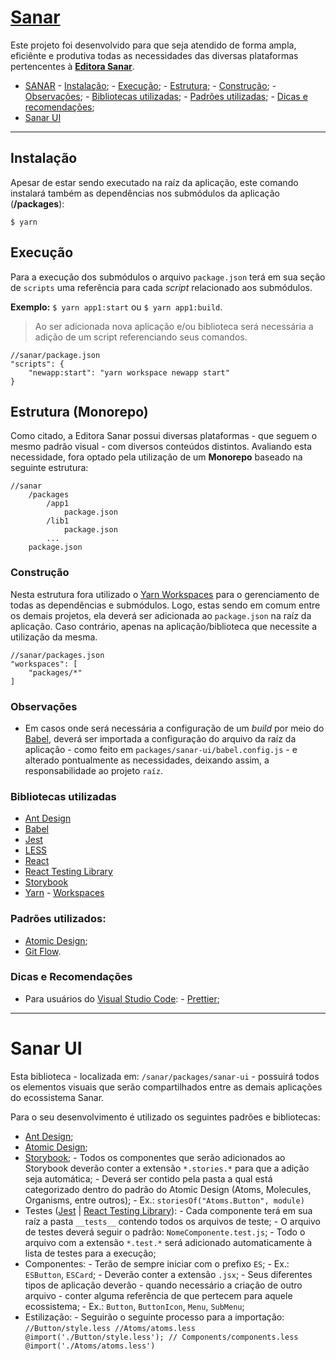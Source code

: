 # [Sanar](https://www.editorasanar.com.br/)

Este projeto foi desenvolvido para que seja atendido de forma ampla, eficiênte e produtiva todas as necessidades das diversas plataformas pertencentes à [**Editora Sanar**](https://www.editorasanar.com.br/).

- [SANAR](#) - [Instalação](#instalacao); - [Execução](#execucao); - [Estrutura](#estrutura); - [Construção](#construcao); - [Observações](#observações); - [Bibliotecas utilizadas](#bibliotecas-utilizadas); - [Padrões utilizadas](#padrões-utilizadas); - [Dicas e recomendações](#dicas-e-recomendações);
- [Sanar UI](#sanar-ui)

---

## Instalação

Apesar de estar sendo executado na raíz da aplicação, este comando instalará também as dependências nos submódulos da aplicação (**/packages**):

`$ yarn`

## Execução

Para a execução dos submódulos o arquivo `package.json` terá em sua seção de `scripts` uma referência para cada _script_ relacionado aos submódulos.

**Exemplo:** `$ yarn app1:start` ou `$ yarn app1:build`.

> Ao ser adicionada nova aplicação e/ou biblioteca será necessária a adição de um script referenciando seus comandos.

```
//sanar/package.json
"scripts": {
	"newapp:start": "yarn workspace newapp start"
}
```

## Estrutura (Monorepo)

Como citado, a Editora Sanar possui diversas plataformas - que seguem o mesmo padrão visual - com diversos conteúdos distintos. Avaliando esta necessidade, fora optado pela utilização de um **Monorepo** baseado na seguinte estrutura:

```
//sanar
	/packages
		/app1
			package.json
		/lib1
			package.json
		...
	package.json
```

### Construção

Nesta estrutura fora utilizado o [Yarn Workspaces](https://yarnpkg.com/lang/en/docs/workspaces/) para o gerenciamento de todas as dependências e submódulos. Logo, estas sendo em comum entre os demais projetos, ela deverá ser adicionada ao `package.json` na raíz da aplicação. Caso contrário, apenas na aplicação/biblioteca que necessite a utilização da mesma.

```
//sanar/packages.json
"workspaces": [
	"packages/*"
]
```

### Observações

- Em casos onde será necessária a configuração de um _build_ por meio do [Babel](https://babeljs.io/), deverá ser importada a configuração do arquivo da raíz da aplicação - como feito em `packages/sanar-ui/babel.config.js` - e alterado pontualmente as necessidades, deixando assim, a responsabilidade ao projeto `raíz`.

### Bibliotecas utilizadas

- [Ant Design](https://ant.design/)
- [Babel](https://babeljs.io/)
- [Jest](https://jestjs.io/)
- [LESS](http://lesscss.org/)
- [React](https://reactjs.org/)
- [React Testing Library](https://github.com/kentcdodds/react-testing-library)
- [Storybook](https://storybook.js.org/)
- [Yarn](https://yarnpkg.com/) - [Workspaces](https://yarnpkg.com/lang/en/docs/workspaces/)

### Padrões utilizados:

- [Atomic Design](http://bradfrost.com/blog/post/atomic-web-design/);
- [Git Flow](https://danielkummer.github.io/git-flow-cheatsheet/index.html).

### Dicas e Recomendações

- Para usuários do [Visual Studio Code](https://code.visualstudio.com/): - [Prettier](https://marketplace.visualstudio.com/items?itemName=esbenp.prettier-vscode);

---

# Sanar UI

Esta biblioteca - localizada em: `/sanar/packages/sanar-ui` - possuirá todos os elementos visuais que serão compartilhados entre as demais aplicações do ecossistema Sanar.

Para o seu desenvolvimento é utilizado os seguintes padrões e bibliotecas:

- [Ant Design](https://ant.design/);
- [Atomic Design](http://bradfrost.com/blog/post/atomic-web-design/);
- [Storybook](https://storybook.js.org/); - Todos os componentes que serão adicionados ao Storybook deverão conter a extensão `*.stories.*` para que a adição seja automática; - Deverá ser contido pela pasta a qual está categorizado dentro do padrão do Atomic Design (Atoms, Molecules, Organisms, entre outros); - Ex.: `storiesOf("Atoms.Button", module)`
- Testes ([Jest](https://jestjs.io/) | [React Testing Library](https://github.com/kentcdodds/react-testing-library)): - Cada componente terá em sua raíz a pasta `__tests__` contendo todos os arquivos de teste; - O arquivo de testes deverá seguir o padrão: `NomeComponente.test.js`; - Todo o arquivo com a extensão `*.test.*` será adicionado automaticamente à lista de testes para a execução;
- Componentes: - Terão de sempre iniciar com o prefixo `ES`; - Ex.: `ESButton`, `ESCard`; - Deverão conter a extensão `.jsx`; - Seus diferentes tipos de aplicação deverão - quando necessário a criação de outro arquivo - conter alguma referência de que pertecem para aquele ecossistema; - Ex.: `Button`, `ButtonIcon`, `Menu`, `SubMenu`;
- Estilização: - Seguirão o seguinte processo para a importação:
  `//Button/style.less //Atoms/atoms.less @import('./Button/style.less'); // Components/components.less @import('./Atoms/atoms.less')`
